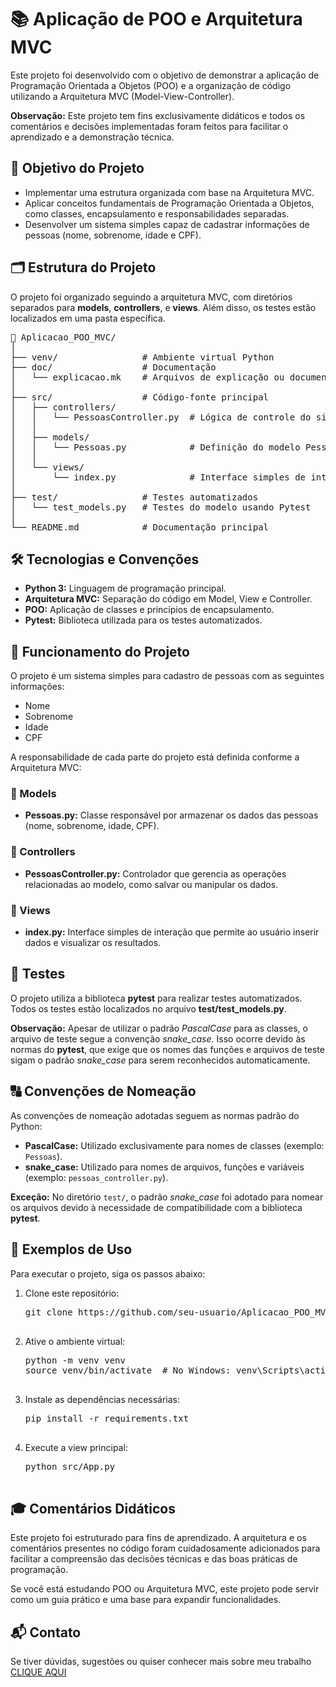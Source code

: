 <h1>📚 Aplicação de POO e Arquitetura MVC</h1>
<p>
  Este projeto foi desenvolvido com o objetivo de demonstrar a aplicação de Programação Orientada a Objetos (POO) e a organização de código utilizando a Arquitetura MVC (Model-View-Controller). 
</p>
<p>
  <b>Observação:</b> Este projeto tem fins exclusivamente didáticos e todos os comentários e decisões implementadas foram feitos para facilitar o aprendizado e a demonstração técnica.
</p>

<h2>🎯 Objetivo do Projeto</h2>
<ul>
  <li>Implementar uma estrutura organizada com base na Arquitetura MVC.</li>
  <li>Aplicar conceitos fundamentais de Programação Orientada a Objetos, como classes, encapsulamento e responsabilidades separadas.</li>
  <li>Desenvolver um sistema simples capaz de cadastrar informações de pessoas (nome, sobrenome, idade e CPF).</li>
</ul>

<h2>🗂️ Estrutura do Projeto</h2>
<p>
  O projeto foi organizado seguindo a arquitetura MVC, com diretórios separados para <b>models</b>, <b>controllers</b>, e <b>views</b>. Além disso, os testes estão localizados em uma pasta específica.
</p>

<pre>
📁 Aplicacao_POO_MVC/
│
├── venv/                # Ambiente virtual Python
├── doc/                 # Documentação
│   └── explicacao.mk    # Arquivos de explicação ou documentação adicional
│
├── src/                 # Código-fonte principal
│   ├── controllers/
│   │   └── PessoasController.py  # Lógica de controle do sistema
│   │
│   ├── models/
│   │   └── Pessoas.py            # Definição do modelo Pessoa
│   │
│   └── views/
│       └── index.py              # Interface simples de interação
│
├── test/                # Testes automatizados
│   └── test_models.py   # Testes do modelo usando Pytest
│
└── README.md            # Documentação principal
</pre>

<h2>🛠️ Tecnologias e Convenções</h2>
<ul>
  <li><b>Python 3:</b> Linguagem de programação principal.</li>
  <li><b>Arquitetura MVC:</b> Separação do código em Model, View e Controller.</li>
  <li><b>POO:</b> Aplicação de classes e princípios de encapsulamento.</li>
  <li><b>Pytest:</b> Biblioteca utilizada para os testes automatizados.</li>
</ul>

<h2>🚀 Funcionamento do Projeto</h2>
<p>
  O projeto é um sistema simples para cadastro de pessoas com as seguintes informações:
</p>
<ul>
  <li>Nome</li>
  <li>Sobrenome</li>
  <li>Idade</li>
  <li>CPF</li>
</ul>
<p>
  A responsabilidade de cada parte do projeto está definida conforme a Arquitetura MVC:
</p>

<h3>📌 Models</h3>
<ul>
  <li><b>Pessoas.py:</b> Classe responsável por armazenar os dados das pessoas (nome, sobrenome, idade, CPF).</li>
</ul>

<h3>📌 Controllers</h3>
<ul>
  <li><b>PessoasController.py:</b> Controlador que gerencia as operações relacionadas ao modelo, como salvar ou manipular os dados.</li>
</ul>

<h3>📌 Views</h3>
<ul>
  <li><b>index.py:</b> Interface simples de interação que permite ao usuário inserir dados e visualizar os resultados.</li>
</ul>

<h2>🧪 Testes</h2>
<p>
  O projeto utiliza a biblioteca <b>pytest</b> para realizar testes automatizados. Todos os testes estão localizados no arquivo <b>test/test_models.py</b>.  
</p>
<p>
  <b>Observação:</b> Apesar de utilizar o padrão <i>PascalCase</i> para as classes, o arquivo de teste segue a convenção <i>snake_case</i>. Isso ocorre devido às normas do <b>pytest</b>, que exige que os nomes das funções e arquivos de teste sigam o padrão <i>snake_case</i> para serem reconhecidos automaticamente.
</p>

<h2>🔠 Convenções de Nomeação</h2>
<p>
  As convenções de nomeação adotadas seguem as normas padrão do Python:
</p>
<ul>
  <li><b>PascalCase:</b> Utilizado exclusivamente para nomes de classes (exemplo: <code>Pessoas</code>).</li>
  <li><b>snake_case:</b> Utilizado para nomes de arquivos, funções e variáveis (exemplo: <code>pessoas_controller.py</code>).</li>
</ul>
<p>
  <b>Exceção:</b> No diretório <code>test/</code>, o padrão <i>snake_case</i> foi adotado para nomear os arquivos devido à necessidade de compatibilidade com a biblioteca <b>pytest</b>.
</p>

<h2>🧩 Exemplos de Uso</h2>
<p>Para executar o projeto, siga os passos abaixo:</p>

<ol>
  <li>Clone este repositório:
    <pre>
git clone https://github.com/seu-usuario/Aplicacao_POO_MVC.git
    </pre>
  </li>
  <li>Ative o ambiente virtual:
    <pre>
python -m venv venv
source venv/bin/activate  # No Windows: venv\Scripts\activate
    </pre>
  </li>
  <li>Instale as dependências necessárias:
    <pre>
pip install -r requirements.txt
    </pre>
  </li>
  <li>Execute a view principal:
    <pre>
python src/App.py
    </pre>
  </li>
</ol>

<h2>🎓 Comentários Didáticos</h2>
<p>
  Este projeto foi estruturado para fins de aprendizado. A arquitetura e os comentários presentes no código foram cuidadosamente adicionados para facilitar a compreensão das decisões técnicas e das boas práticas de programação.
</p>
<p>
  Se você está estudando POO ou Arquitetura MVC, este projeto pode servir como um guia prático e uma base para expandir funcionalidades.
</p>

<h2>📬 Contato</h2>
<p>
  Se tiver dúvidas, sugestões ou quiser conhecer mais sobre meu trabalho <a href="https://kaiquevfreitas.github.io/Site_Portifolio/">CLIQUE AQUI</a>
</p>
